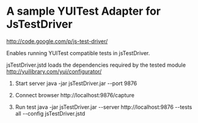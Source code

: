 A sample YUITest Adapter for JsTestDriver
=========================================
http://code.google.com/p/js-test-driver/

Enables running YUITest compatible tests in jsTestDriver.

jsTestDriver.jstd loads the dependencies required by the tested module
http://yuilibrary.com/yui/configurator/

1. Start server
java -jar jsTestDriver.jar --port 9876

2. Connect browser
http://localhost:9876/capture

3. Run test
java -jar jsTestDriver.jar --server http://localhost:9876 --tests all --config jsTestDriver.jstd

